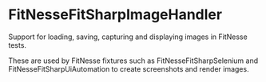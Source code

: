# FitNesseFitSharpImageHandler
Support for loading, saving, capturing and displaying images in FitNesse tests.

These are used by FitNesse fixtures such as FitNesseFitSharpSelenium and FitNesseFitSharpUiAutomation to create screenshots and render images.
